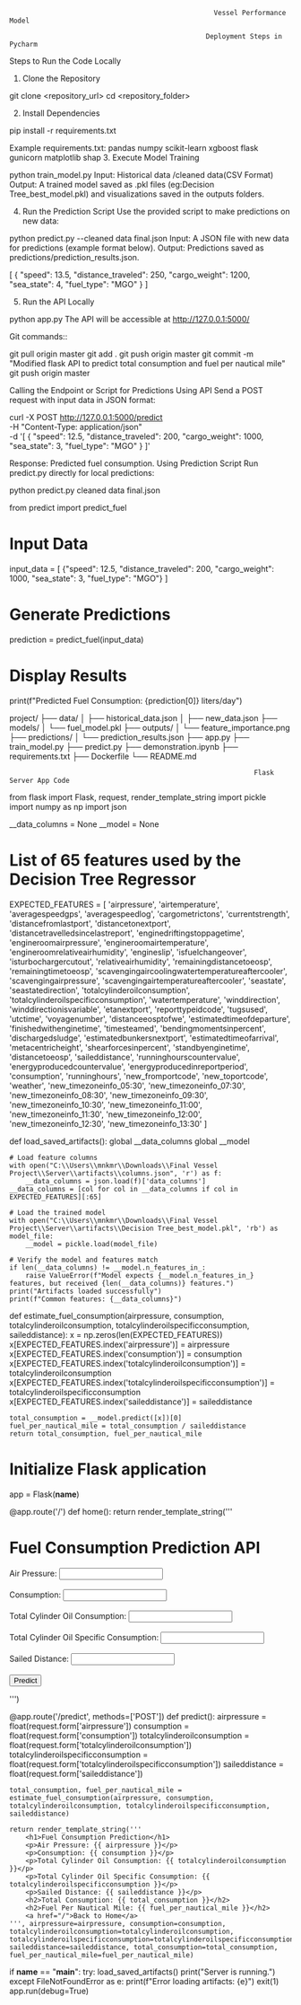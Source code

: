                                                        Vessel Performance Model
                                                        
                                                     Deployment Steps in Pycharm


Steps to Run the Code Locally

1. Clone the Repository

git clone <repository_url>
cd <repository_folder>

2. Install Dependencies

pip install -r requirements.txt

Example requirements.txt:
pandas
numpy
scikit-learn
xgboost
flask
gunicorn
matplotlib
shap
3. Execute Model Training

python train_model.py
Input: Historical data /cleaned data(CSV Format)
Output: A trained model saved as .pkl files (eg:Decision Tree_best_model.pkl) and visualizations saved in the outputs folders.

4. Run the Prediction Script
Use the provided script to make predictions on new data:

python predict.py --cleaned data final.json
Input: A JSON file with new data for predictions (example format below).
Output: Predictions saved as predictions/prediction_results.json.


[
  {
    "speed": 13.5,
    "distance_traveled": 250,
    "cargo_weight": 1200,
    "sea_state": 4,
    "fuel_type": "MGO"
  }
]


5. Run the API Locally



python app.py
The API will be accessible at http://127.0.0.1:5000/


Git commands::


git pull origin master 
git add .
git push origin master 
git commit -m "Modified flask API to predict total consumption and fuel per nautical mile"
git push origin master 


Calling the Endpoint or Script for Predictions
Using API
Send a POST request with input data in JSON format:


curl -X POST http://127.0.0.1:5000/predict \
     -H "Content-Type: application/json" \
     -d '[
           {
             "speed": 12.5,
             "distance_traveled": 200,
             "cargo_weight": 1000,
             "sea_state": 3,
             "fuel_type": "MGO"
           }
         ]'
         
Response: Predicted fuel consumption.
Using Prediction Script
Run predict.py directly for local predictions:


python predict.py cleaned data final.json


from predict import predict_fuel

# Input Data
input_data = [
    {"speed": 12.5, "distance_traveled": 200, "cargo_weight": 1000, "sea_state": 3, "fuel_type": "MGO"}
]

# Generate Predictions
prediction = predict_fuel(input_data)

# Display Results
print(f"Predicted Fuel Consumption: {prediction[0]} liters/day")

project/
├── data/
│   ├── historical_data.json
│   ├── new_data.json
├── models/
│   └── fuel_model.pkl
├── outputs/
│   └── feature_importance.png
├── predictions/
│   └── prediction_results.json
├── app.py
├── train_model.py
├── predict.py
├── demonstration.ipynb
├── requirements.txt
├── Dockerfile
└── README.md


                                                                 Flask Server App Code



from flask import Flask, request, render_template_string
import pickle
import numpy as np
import json

__data_columns = None
__model = None

# List of 65 features used by the Decision Tree Regressor
EXPECTED_FEATURES = [
    'airpressure', 'airtemperature', 'averagespeedgps', 'averagespeedlog', 'cargometrictons',
    'currentstrength', 'distancefromlastport', 'distancetonextport', 'distancetravelledsincelastreport',
    'enginedriftingstoppagetime', 'engineroomairpressure', 'engineroomairtemperature',
    'engineroomrelativeairhumidity', 'engineslip', 'isfuelchangeover', 'isturbochargercutout',
    'relativeairhumidity', 'remainingdistancetoeosp', 'remainingtimetoeosp',
    'scavengingaircoolingwatertemperatureaftercooler', 'scavengingairpressure',
    'scavengingairtemperatureaftercooler', 'seastate', 'seastatedirection', 'totalcylinderoilconsumption',
    'totalcylinderoilspecificconsumption', 'watertemperature', 'winddirection',
    'winddirectionisvariable', 'etanextport', 'reporttypeidcode', 'tugsused', 'utctime', 'voyagenumber',
    'distanceeosptofwe', 'estimatedtimeofdeparture', 'finishedwithenginetime', 'timesteamed',
    'bendingmomentsinpercent', 'dischargedsludge', 'estimatedbunkersnextport',
    'estimatedtimeofarrival', 'metacentricheight', 'shearforcesinpercent', 'standbyenginetime',
    'distancetoeosp', 'saileddistance', 'runninghourscountervalue', 'energyproducedcountervalue',
    'energyproducedinreportperiod', 'consumption', 'runninghours', 'new_fromportcode',
    'new_toportcode', 'weather', 'new_timezoneinfo_05:30', 'new_timezoneinfo_07:30',
    'new_timezoneinfo_08:30', 'new_timezoneinfo_09:30', 'new_timezoneinfo_10:30',
    'new_timezoneinfo_11:00', 'new_timezoneinfo_11:30', 'new_timezoneinfo_12:00',
    'new_timezoneinfo_12:30', 'new_timezoneinfo_13:30'
]

def load_saved_artifacts():
    global __data_columns
    global __model

    # Load feature columns
    with open("C:\\Users\\mnkmr\\Downloads\\Final Vessel Project\\Server\\artifacts\\columns.json", 'r') as f:
        __data_columns = json.load(f)['data_columns']
    __data_columns = [col for col in __data_columns if col in EXPECTED_FEATURES][:65]

    # Load the trained model
    with open("C:\\Users\\mnkmr\\Downloads\\Final Vessel Project\\Server\\artifacts\\Decision Tree_best_model.pkl", 'rb') as model_file:
        __model = pickle.load(model_file)

    # Verify the model and features match
    if len(__data_columns) != __model.n_features_in_:
        raise ValueError(f"Model expects {__model.n_features_in_} features, but received {len(__data_columns)} features.")
    print("Artifacts loaded successfully")
    print(f"Common features: {__data_columns}")

def estimate_fuel_consumption(airpressure, consumption, totalcylinderoilconsumption, totalcylinderoilspecificconsumption, saileddistance):
    x = np.zeros(len(EXPECTED_FEATURES))
    x[EXPECTED_FEATURES.index('airpressure')] = airpressure
    x[EXPECTED_FEATURES.index('consumption')] = consumption
    x[EXPECTED_FEATURES.index('totalcylinderoilconsumption')] = totalcylinderoilconsumption
    x[EXPECTED_FEATURES.index('totalcylinderoilspecificconsumption')] = totalcylinderoilspecificconsumption
    x[EXPECTED_FEATURES.index('saileddistance')] = saileddistance

    total_consumption = __model.predict([x])[0]
    fuel_per_nautical_mile = total_consumption / saileddistance
    return total_consumption, fuel_per_nautical_mile

# Initialize Flask application
app = Flask(__name__)

@app.route('/')
def home():
    return render_template_string('''
        <h1>Fuel Consumption Prediction API</h1>
        <form action="/predict" method="post">
            <label for="airpressure">Air Pressure:</label>
            <input type="text" id="airpressure" name="airpressure"><br><br>
            <label for="consumption">Consumption:</label>
            <input type="text" id="consumption" name="consumption"><br><br>
            <label for="totalcylinderoilconsumption">Total Cylinder Oil Consumption:</label>
            <input type="text" id="totalcylinderoilconsumption" name="totalcylinderoilconsumption"><br><br>
            <label for="totalcylinderoilspecificconsumption">Total Cylinder Oil Specific Consumption:</label>
            <input type="text" id="totalcylinderoilspecificconsumption" name="totalcylinderoilspecificconsumption"><br><br>
            <label for="saileddistance">Sailed Distance:</label>
            <input type="text" id="saileddistance" name="saileddistance"><br><br>
            <input type="submit" value="Predict">
        </form>
    ''')

@app.route('/predict', methods=['POST'])
def predict():
    airpressure = float(request.form['airpressure'])
    consumption = float(request.form['consumption'])
    totalcylinderoilconsumption = float(request.form['totalcylinderoilconsumption'])
    totalcylinderoilspecificconsumption = float(request.form['totalcylinderoilspecificconsumption'])
    saileddistance = float(request.form['saileddistance'])

    total_consumption, fuel_per_nautical_mile = estimate_fuel_consumption(airpressure, consumption, totalcylinderoilconsumption, totalcylinderoilspecificconsumption, saileddistance)

    return render_template_string('''
        <h1>Fuel Consumption Prediction</h1>
        <p>Air Pressure: {{ airpressure }}</p>
        <p>Consumption: {{ consumption }}</p>
        <p>Total Cylinder Oil Consumption: {{ totalcylinderoilconsumption }}</p>
        <p>Total Cylinder Oil Specific Consumption: {{ totalcylinderoilspecificconsumption }}</p>
        <p>Sailed Distance: {{ saileddistance }}</p>
        <h2>Total Consumption: {{ total_consumption }}</h2>
        <h2>Fuel Per Nautical Mile: {{ fuel_per_nautical_mile }}</h2>
        <a href="/">Back to Home</a>
    ''', airpressure=airpressure, consumption=consumption, totalcylinderoilconsumption=totalcylinderoilconsumption, totalcylinderoilspecificconsumption=totalcylinderoilspecificconsumption, saileddistance=saileddistance, total_consumption=total_consumption, fuel_per_nautical_mile=fuel_per_nautical_mile)

if __name__ == "__main__":
    try:
        load_saved_artifacts()
        print("Server is running.")
    except FileNotFoundError as e:
        print(f"Error loading artifacts: {e}")
        exit(1)
    app.run(debug=True)



